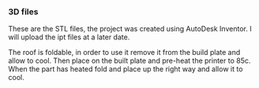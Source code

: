 ### 3D files
These are the STL files, the project was created using AutoDesk Inventor. I will upload the ipt files at a later date.

The roof is foldable, in order to use it remove it from the build plate and allow to cool. Then place on the built plate and pre-heat the printer to 85c. When the part has heated fold and place up the right way and allow it to cool.
